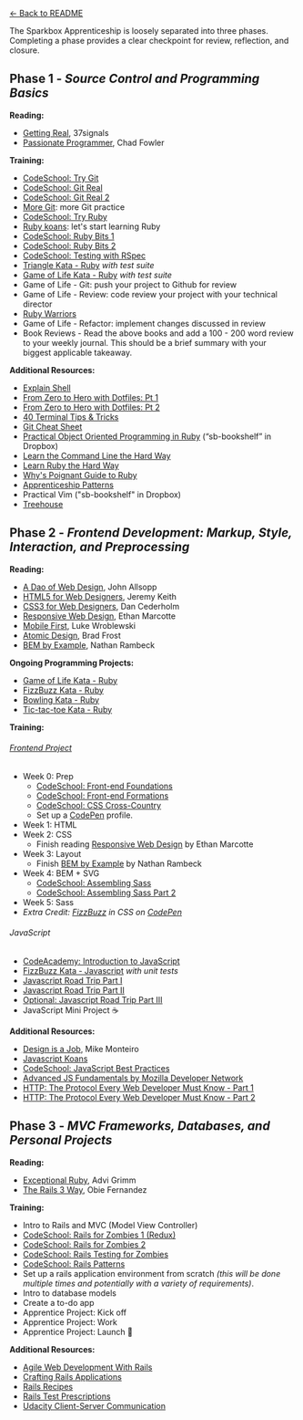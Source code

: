 [← Back to README](/README.md)

The Sparkbox Apprenticeship is loosely separated into three phases. Completing a phase provides a clear checkpoint for review, reflection, and closure.

## Phase 1 - *Source Control and Programming Basics*

**Reading:**

* [Getting Real][], 37signals
* [Passionate Programmer][], Chad Fowler

**Training:**

* [CodeSchool: Try Git][]
* [CodeSchool: Git Real][]
* [CodeSchool: Git Real 2][]
* [More Git][]: more Git practice
* [CodeSchool: Try Ruby][]
* [Ruby koans][]: let's start learning Ruby
* [CodeSchool: Ruby Bits 1][]
* [CodeSchool: Ruby Bits 2][]
* [CodeSchool: Testing with RSpec][]
* [Triangle Kata - Ruby][] *with test suite*
* [Game of Life Kata - Ruby][] *with test suite*
* Game of Life - Git: push your project to Github for review
* Game of Life - Review: code review your project with your technical director
* [Ruby Warriors][]
* Game of Life - Refactor: implement changes discussed in review
* Book Reviews - Read the above books and add a 100 - 200 word review to your weekly journal. This should be a brief summary with your biggest applicable takeaway.

**Additional Resources:**

* [Explain Shell][]
* [From Zero to Hero with Dotfiles: Pt 1][]
* [From Zero to Hero with Dotfiles: Pt 2][]
* [40 Terminal Tips & Tricks][]
* [Git Cheat Sheet][]
* [Practical Object Oriented Programming in Ruby][] (“sb-bookshelf” in Dropbox)
* [Learn the Command Line the Hard Way][]
* [Learn Ruby the Hard Way][]
* [Why's Poignant Guide to Ruby][]
* [Apprenticeship Patterns][]
* Practical Vim ("sb-bookshelf" in Dropbox)
* [Treehouse][]

## Phase 2 - *Frontend Development: Markup, Style, Interaction, and Preprocessing*

**Reading:**

* [A Dao of Web Design](http://alistapart.com/article/dao), John Allsopp
* [HTML5 for Web Designers][], Jeremy Keith
* [CSS3 for Web Designers][], Dan Cederholm
* [Responsive Web Design][], Ethan Marcotte
* [Mobile First][], Luke Wroblewski
* [Atomic Design](http://atomicdesign.bradfrost.com/table-of-contents/), Brad Frost
* [BEM by Example](https://seesparkbox.com/foundry/bem_by_example), Nathan Rambeck

**Ongoing Programming Projects:**

* [Game of Life Kata - Ruby][]
* [FizzBuzz Kata - Ruby][]
* [Bowling Kata - Ruby][]
* [Tic-tac-toe Kata - Ruby](https://gist.github.com/dlresende/dc57f506e1ab1de7e7df)

**Training:**

###### [Frontend Project](projects/proj-event-cards.md)
* Week 0: Prep
  * [CodeSchool: Front-end Foundations][]
  * [CodeSchool: Front-end Formations][]
  * [CodeSchool: CSS Cross-Country][]
  * Set up a [CodePen](http://codepen.io/) profile.
* Week 1: HTML
* Week 2: CSS
  * Finish reading [Responsive Web Design][] by Ethan Marcotte
* Week 3: Layout
  * Finish [BEM by Example](https://seesparkbox.com/foundry/bem_by_example) by Nathan Rambeck
* Week 4: BEM + SVG
  * [CodeSchool: Assembling Sass][]
  * [CodeSchool: Assembling Sass Part 2][]
* Week 5: Sass
* *Extra Credit: [FizzBuzz](https://en.wikipedia.org/wiki/Fizz_buzz) in CSS on [CodePen](http://codepen.io/)*

###### JavaScript
* [CodeAcademy: Introduction to JavaScript][]
* [FizzBuzz Kata - Javascript][] *with unit tests*
* [Javascript Road Trip Part I](https://www.codeschool.com/courses/javascript-road-trip-part-1)
* [Javascript Road Trip Part II](https://www.codeschool.com/courses/javascript-road-trip-part-2)
* [Optional: Javascript Road Trip Part III](https://www.codeschool.com/courses/javascript-road-trip-part-3)
* JavaScript Mini Project :coffee:

**Additional Resources:**

* [Design is a Job][], Mike Monteiro
* [Javascript Koans](https://github.com/mrdavidlaing/javascript-koans)
* [CodeSchool: JavaScript Best Practices](https://www.codeschool.com/courses/javascript-best-practices)
* [Advanced JS Fundamentals by Mozilla Developer Network](https://github.com/mdn/advanced-js-fundamentals-ck)
* [HTTP: The Protocol Every Web Developer Must Know - Part 1][]
* [HTTP: The Protocol Every Web Developer Must Know - Part 2][]

## Phase 3 - *MVC Frameworks, Databases, and Personal Projects*

**Reading:**

* [Exceptional Ruby][], Advi Grimm
* [The Rails 3 Way][], Obie Fernandez

**Training:**

* Intro to Rails and MVC (Model View Controller)
* [CodeSchool: Rails for Zombies 1 (Redux)][]
* [CodeSchool: Rails for Zombies 2][]
* [CodeSchool: Rails Testing for Zombies][]
* [CodeSchool: Rails Patterns](https://www.codeschool.com/courses/rails-4-patterns)
* Set up a rails application environment from scratch *(this will be done multiple times and potentially with a variety of requirements)*.
* Intro to database models
* Create a to-do app
* Apprentice Project: Kick off
* Apprentice Project: Work
* Apprentice Project: Launch :rocket:

**Additional Resources:**

* [Agile Web Development With Rails][]
* [Crafting Rails Applications][]
* [Rails Recipes][]
* [Rails Test Prescriptions][]
* [Udacity Client-Server Communication][]

[Getting Real]: http://gettingreal.37signals.com/
[Passionate Programmer]: http://www.amazon.com/The-Passionate-Programmer-Remarkable-Development/dp/1934356344
[CodeSchool: Try Git]: http://www.codeschool.com/courses/try-git
[CodeSchool: Git Real 2]: https://www.codeschool.com/courses/git-real-2
[CodeSchool: Git Real]: http://www.codeschool.com/courses/git-real
[CodeSchool: Try Ruby]: http://tryruby.org/
[More Git]: projects/proj-more-git.md
[Ruby koans]: http://rubykoans.com/
[Learn Ruby the Hard Way]: http://ruby.learncodethehardway.org/book/
[Why's Poignant Guide to Ruby]: http://cloud.github.com/downloads/mislav/poignant-guide/whys-poignant-guide-to-ruby.pdf
[Apprenticeship Patterns]: http://chimera.labs.oreilly.com/books/1234000001813/index.html
[Learn the Command Line the Hard Way]: http://cli.learncodethehardway.org/book/
[CodeSchool: Ruby Bits 1]: http://www.codeschool.com/courses/ruby-bits
[CodeSchool: Ruby Bits 2]: http://www.codeschool.com/courses/ruby-bits-part-2
[CodeSchool: Testing with RSpec]: https://www.codeschool.com/courses/testing-with-rspec
[Triangle Kata - Ruby]: http://web.archive.org/web/20140119031248/http://onestepback.org/vital_testing/
[Game of Life Kata - Ruby]: https://github.com/garora/TDD-Katas#game-of-life-
[Ruby Warriors]: https://www.bloc.io/ruby-warrior/#/
[HTML5 for Web Designers]: http://www.abookapart.com/products/html5-for-web-designers
[CSS3 for Web Designers]: http://www.abookapart.com/products/css3-for-web-designers
[Responsive Web Design]: http://www.abookapart.com/products/responsive-web-design
[Mobile First]: http://www.abookapart.com/products/mobile-first
[Design is a Job]: http://www.abookapart.com/products/design-is-a-job
[FizzBuzz Kata - Ruby]: https://github.com/garora/TDD-Katas#the-fizzbuzz-kata
[FizzBuzz Kata - Javascript]: https://github.com/garora/TDD-Katas#the-fizzbuzz-kata
[Bowling Kata - Ruby]: https://github.com/garora/TDD-Katas#the-bowling-game-kata
[CodeSchool: Rails for Zombies 1 (Redux)]: http://www.codeschool.com/courses/rails-for-zombies-redux
[CodeSchool: Rails for Zombies 2]: http://www.codeschool.com/courses/rails-for-zombies-2
[CodeSchool: Rails Testing for Zombies]: http://www.codeschool.com/courses/rails-testing-for-zombies
[CodeSchool: Front-end Foundations]: https://www.codeschool.com/courses/front-end-foundations
[CodeSchool: Front-end Formations]: https://www.codeschool.com/courses/front-end-formations
[CodeSchool: CSS Cross-Country]: https://www.codeschool.com/courses/css-cross-country
[CodeSchool: Assembling Sass]: https://www.codeschool.com/courses/assembling-sass
[CodeSchool: Assembling Sass Part 2]: https://www.codeschool.com/courses/assembling-sass-part-2
[CodeSchool: Journey Into Mobile]: https://www.codeschool.com/courses/journey-into-mobile
[CodeAcademy: Introduction to JavaScript]: http://www.codecademy.com/tracks/javascript
[Exceptional Ruby]: http://exceptionalruby.com/
[The Rails 3 Way]: http://www.amazon.com/Rails-Edition-Addison-Wesley-Professional-Series/dp/0321601661
[Practical Object Oriented Programming in Ruby]: http://www.amazon.com/Practical-Object-Oriented-Design-Ruby-Addison-Wesley/dp/0321721330
[Agile Web Development With Rails]: http://pragprog.com/book/rails4/agile-web-development-with-rails-4
[Crafting Rails Applications]: http://pragprog.com/book/jvrails/crafting-rails-applications
[Rails Recipes]: http://pragprog.com/book/fr_rr/rails-recipes
[Rails Test Prescriptions]: http://pragprog.com/book/nrtest/rails-test-prescriptions
[Code school: Rails Best Practices]: https://www.codeschool.com/courses/rails-best-practices
[Treehouse]: http://teamtreehouse.com/
[Explain Shell]: http://www.explainshell.com
[From Zero to Hero with Dotfiles: Pt 1]: http://code.tutsplus.com/tutorials/setting-up-a-mac-dev-machine-from-zero-to-hero-with-dotfiles--net-35449
[From Zero to Hero with Dotfiles: Pt 2]: http://code.tutsplus.com/tutorials/setting-up-a-mac-dev-machine-from-zero-to-hero-with-dotfiles-part-2--cms-23145
[40 Terminal Tips & Tricks]: http://computers.tutsplus.com/tutorials/40-terminal-tips-and-tricks-you-never-thought-you-needed--mac-51192
[HTTP: The Protocol Every Web Developer Must Know - Part 1]: https://code.tutsplus.com/tutorials/http-the-protocol-every-web-developer-must-know-part-1--net-31177
[HTTP: The Protocol Every Web Developer Must Know - Part 2]: https://code.tutsplus.com/tutorials/http-the-protocol-every-web-developer-must-know-part-2--net-31155
[Udacity Client-Server Communication]: https://www.udacity.com/course/client-server-communication--ud897
[Git Cheat Sheet]: https://services.github.com/on-demand/downloads/github-git-cheat-sheet.pdf
